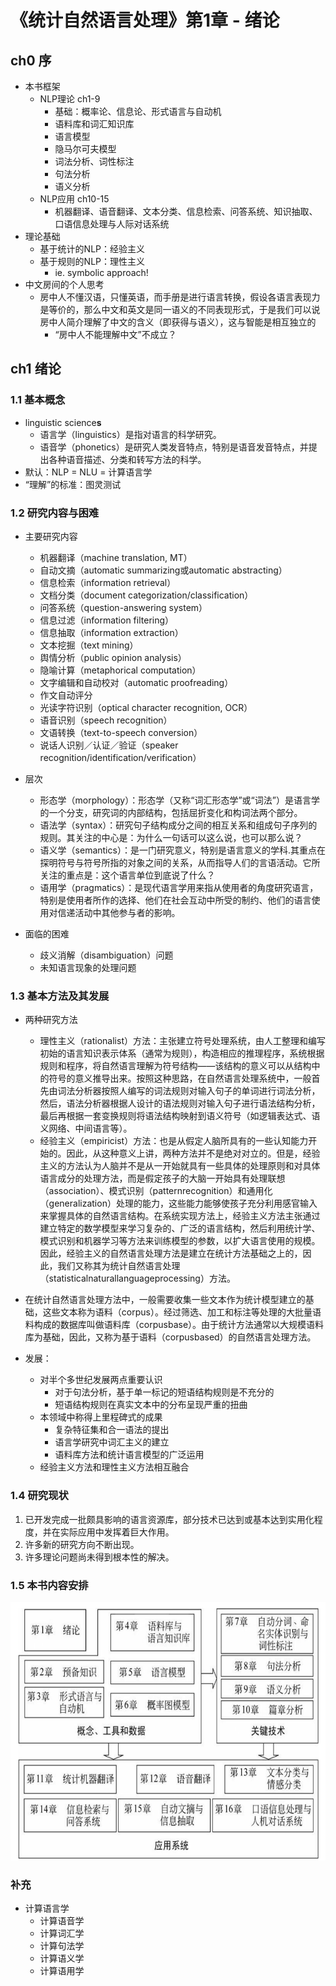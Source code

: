 # 《统计自然语言处理》第1章 - 绪论



## ch0 序
- 本书框架
	- NLP理论 ch1-9
		- 基础：概率论、信息论、形式语言与自动机
		- 语料库和词汇知识库
		- 语言模型
		- 隐马尔可夫模型
		- 词法分析、词性标注
		- 句法分析
		- 语义分析
	- NLP应用 ch10-15
		- 机器翻译、语音翻译、文本分类、信息检索、问答系统、知识抽取、口语信息处理与人际对话系统
- 理论基础
	- 基于统计的NLP：经验主义
	- 基于规则的NLP：理性主义
		- ie. symbolic approach!
- 中文房间的个人思考
	- 房中人不懂汉语，只懂英语，而手册是进行语言转换，假设各语言表现力是等价的，那么中文和英文是同一语义的不同表现形式，于是我们可以说房中人简介理解了中文的含义（即获得与语义），这与智能是相互独立的
		- “房中人不能理解中文”不成立？

## ch1 绪论
### 1.1 基本概念
- linguistic science**s**
	- 语言学（linguistics）是指对语言的科学研究。
	- 语音学（phonetics）是研究人类发音特点，特别是语音发音特点，并提出各种语音描述、分类和转写方法的科学。
- 默认：NLP = NLU = 计算语言学
- “理解”的标准：图灵测试

### 1.2 研究内容与困难
- 主要研究内容
	- 机器翻译（machine translation, MT）
	- 自动文摘（automatic summarizing或automatic abstracting）
	- 信息检索（information retrieval）
	- 文档分类（document categorization/classification）
	- 问答系统（question-answering system）
	- 信息过滤（information filtering）
	- 信息抽取（information extraction）
	- 文本挖掘（text mining）
	- 舆情分析（public opinion analysis）
	- 隐喻计算（metaphorical computation）
	- 文字编辑和自动校对（automatic proofreading）
	- 作文自动评分
	- 光读字符识别（optical character recognition, OCR）
	- 语音识别（speech recognition）
	- 文语转换（text-to-speech conversion）
	- 说话人识别／认证／验证（speaker recognition/identification/verification）

- 层次
	- 形态学（morphology）：形态学（又称“词汇形态学”或“词法”）是语言学的一个分支，研究词的内部结构，包括屈折变化和构词法两个部分。
	- 语法学（syntax）：研究句子结构成分之间的相互关系和组成句子序列的规则。其关注的中心是：为什么一句话可以这么说，也可以那么说？
	- 语义学（semantics）：是一门研究意义，特别是语言意义的学科.其重点在探明符号与符号所指的对象之间的关系，从而指导人们的言语活动。它所关注的重点是：这个语言单位到底说了什么？
	- 语用学（pragmatics）：是现代语言学用来指从使用者的角度研究语言，特别是使用者所作的选择、他们在社会互动中所受的制约、他们的语言使用对信递活动中其他参与者的影响。

- 面临的困难
	- 歧义消解（disambiguation）问题
	- 未知语言现象的处理问题

### 1.3 基本方法及其发展
- 两种研究方法
	- 理性主义（rationalist）方法：主张建立符号处理系统，由人工整理和编写初始的语言知识表示体系（通常为规则），构造相应的推理程序，系统根据规则和程序，将自然语言理解为符号结构——该结构的意义可以从结构中的符号的意义推导出来。按照这种思路，在自然语言处理系统中，一般首先由词法分析器按照人编写的词法规则对输入句子的单词进行词法分析，然后，语法分析器根据人设计的语法规则对输入句子进行语法结构分析，最后再根据一套变换规则将语法结构映射到语义符号（如逻辑表达式、语义网络、中间语言等）。
	- 经验主义（empiricist）方法：也是从假定人脑所具有的一些认知能力开始的。因此，从这种意义上讲，两种方法并不是绝对对立的。但是，经验主义的方法认为人脑并不是从一开始就具有一些具体的处理原则和对具体语言成分的处理方法，而是假定孩子的大脑一开始具有处理联想（association）、模式识别（patternrecognition）和通用化（generalization）处理的能力，这些能力能够使孩子充分利用感官输入来掌握具体的自然语言结构。在系统实现方法上，经验主义方法主张通过建立特定的数学模型来学习复杂的、广泛的语言结构，然后利用统计学、模式识别和机器学习等方法来训练模型的参数，以扩大语言使用的规模。因此，经验主义的自然语言处理方法是建立在统计方法基础之上的，因此，我们又称其为统计自然语言处理（statisticalnaturallanguageprocessing）方法。

- 在统计自然语言处理方法中，一般需要收集一些文本作为统计模型建立的基础，这些文本称为语料（corpus）。经过筛选、加工和标注等处理的大批量语料构成的数据库叫做语料库（corpusbase）。由于统计方法通常以大规模语料库为基础，因此，又称为基于语料（corpusbased）的自然语言处理方法。

- 发展：
	- 对半个多世纪发展两点重要认识
		- 对于句法分析，基于单一标记的短语结构规则是不充分的
		- 短语结构规则在真实文本中的分布呈现严重的扭曲
	- 本领域中称得上里程碑式的成果
		- 复杂特征集和合一语法的提出
		- 语言学研究中词汇主义的建立
		- 语料库方法和统计语言模型的广泛运用
	- 经验主义方法和理性主义方法相互融合


### 1.4 研究现状
1. 已开发完成一批颇具影响的语言资源库，部分技术已达到或基本达到实用化程度，并在实际应用中发挥着巨大作用。
2. 许多新的研究方向不断出现。
3. 许多理论问题尚未得到根本性的解决。

### 1.5 本书内容安排
![a0c313e67c8cbba8203fef9dceae37e1.png](../resources/9b5a2b1ced784981b606653b5e7ab07d.png)


### 补充
- 计算语言学
	- 计算语音学
	- 计算词汇学
	- 计算句法学
	- 计算语义学
	- 计算语用学
